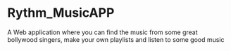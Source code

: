 ﻿# Rythm_MusicAPP
A Web application where you can find the music from some great bollywood singers, make your own playlists and listen to some good music
